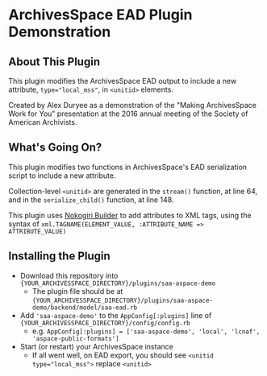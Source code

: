 # ArchivesSpace EAD Plugin Demonstration

## About This Plugin

This plugin modifies the ArchivesSpace EAD output to include a new attribute, `type="local_mss"`, in `<unitid>` elements.

Created by Alex Duryee as a demonstration of the "Making ArchivesSpace Work for You" presentation at the 2016 annual meeting of the Society of American Archivists.

## What's Going On?

This plugin modifies two functions in ArchivesSpace's EAD serialization script to include a new attribute.

Collection-level `<unitid>` are generated in the `stream()` function, at line 64, and in the `serialize_child()` function, at line 148.

This plugin uses [Nokogiri Builder](http://nokogiri.rubyforge.org/nokogiri/Nokogiri/XML/Builder.html) to add attributes to XML tags, using the syntax of `xml.TAGNAME(ELEMENT_VALUE, :ATTRIBUTE_NAME => ATTRIBUTE_VALUE)`

## Installing the Plugin

* Download this repository into `{YOUR_ARCHIVESSPACE_DIRECTORY}/plugins/saa-aspace-demo`
  * The plugin file should be at `{YOUR_ARCHIVESSPACE_DIRECTORY}/plugins/saa-aspace-demo/backend/model/saa-ead.rb`
* Add `'saa-aspace-demo'` to the `AppConfig[:plugins]` line of `{YOUR_ARCHIVESSPACE_DIRECTORY}/config/config.rb`
  * e.g. `AppConfig[:plugins] = ['saa-aspace-demo', 'local', 'lcnaf', 'aspace-public-formats']`
* Start (or restart) your ArchivesSpace instance
  * If all went well, on EAD export, you should see `<unitid type="local_mss">` replace `<unitid>`